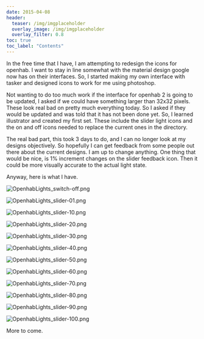 ```yaml
---
date: 2015-04-08
header:
  teaser: /img/imgplaceholder
  overlay_image: /img/imgplaceholder
  overlay_filter: 0.8
toc: true
toc_label: "Contents"
--- 
```

In the free time that I have, I am attempting to redesign the icons for
openhab. I want to stay in line somewhat with the material design google now
has on their interfaces. So, I started making my own interface with tasker and
designed icons to work for me using photoshop.

Not wanting to do too much work if the interface for openhab 2 is going to be
updated, I asked if we could have something larger than 32x32 pixels. These
look real bad on pretty much everything today. So I asked if they would be
updated and was told that it has not been done yet. So, I learned illustrator
and created my first set. These include the slider light icons and the on and
off icons needed to replace the current ones in the directory.

The real bad part, this took 3 days to do, and I can no longer look at my
designs objectively. So hopefully I can get feedback from some people out
there about the current designs. I am up to change anything. One thing that
would be nice, is 1% increment changes on the slider feedback icon. Then it
could be more visually accurate to the actual light state.

Anyway, here is what I have.

![OpenhabLights_switch-off.png](/img/OpenhabLights_switch-off.png)

![OpenhabLights_slider-01.png](/img/OpenhabLights_slider-01.png)


![OpenhabLights_slider-10.png](/img/OpenhabLights_slider-10.png)


![OpenhabLights_slider-20.png](/img/OpenhabLights_slider-20.png)


![OpenhabLights_slider-30.png](/img/OpenhabLights_slider-30.png)


![OpenhabLights_slider-40.png](/img/OpenhabLights_slider-40.png)


![OpenhabLights_slider-50.png](/img/OpenhabLights_slider-50.png)


![OpenhabLights_slider-60.png](/img/OpenhabLights_slider-60.png)


![OpenhabLights_slider-70.png](/img/OpenhabLights_slider-70.png)


![OpenhabLights_slider-80.png](/img/OpenhabLights_slider-80.png)


![OpenhabLights_slider-90.png](/img/OpenhabLights_slider-90.png)


![OpenhabLights_slider-100.png](/img/OpenhabLights_slider-100.png)


  

More to come.

